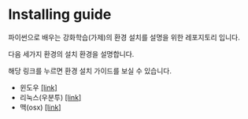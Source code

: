 # Installing guide

파이썬으로 배우는 강화학습(가제)의 환경 설치를 설명을 위한 레포지토리 입니다.

다음 세가지 환경의 설치 환경을 설명합니다.

해당 링크를 누르면 환경 설치 가이드를 보실 수 있습니다.

- 윈도우 [[link]](./)
- 리눅스(우분투) [[link]](./install_guide_ubuntu.md)
- 맥(osx) [[link]](./install_guide_osx.md)
